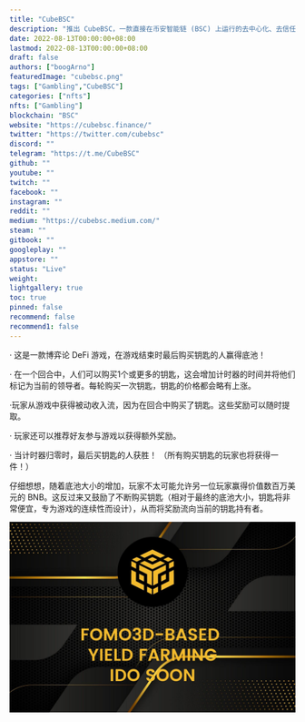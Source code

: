 ```yaml
---
title: "CubeBSC"
description: "推出 CubeBSC，一款直接在币安智能链 (BSC) 上运行的去中心化、去信任的区块链游戏！类似于过去的FOMO3D！"
date: 2022-08-13T00:00:00+08:00
lastmod: 2022-08-13T00:00:00+08:00
draft: false
authors: ["boogArno"]
featuredImage: "cubebsc.png"
tags: ["Gambling","CubeBSC"]
categories: ["nfts"]
nfts: ["Gambling"]
blockchain: "BSC"
website: "https://cubebsc.finance/"
twitter: "https://twitter.com/cubebsc"
discord: ""
telegram: "https://t.me/CubeBSC"
github: ""
youtube: ""
twitch: ""
facebook: ""
instagram: ""
reddit: ""
medium: "https://cubebsc.medium.com/"
steam: ""
gitbook: ""
googleplay: ""
appstore: ""
status: "Live"
weight: 
lightgallery: true
toc: true
pinned: false
recommend: false
recommend1: false
---
```

<p>· 这是一款博弈论 DeFi 游戏，在游戏结束时最后购买钥匙的人赢得底池！</p>
<p>· 在一个回合中，人们可以购买1个或更多的钥匙，这会增加计时器的时间并将他们标记为当前的领导者。每轮购买一次钥匙，钥匙的价格都会略有上涨。</p>
<p>·玩家从游戏中获得被动收入流，因为在回合中购买了钥匙。这些奖励可以随时提取。</p>
<p>· 玩家还可以推荐好友参与游戏以获得额外奖励。</p>
<p>· 当计时器归零时，最后买钥匙的人获胜！ （所有购买钥匙的玩家也将获得一件！）</p>
<p>仔细想想，随着底池大小的增加，玩家不太可能允许另一位玩家赢得价值数百万美元的 BNB。这反过来又鼓励了不断购买钥匙（相对于最终的底池大小，钥匙将非常便宜，专为游戏的连续性而设计），从而将奖励流向当前的钥匙持有者。</p>

![cubebsc-dapp-defi-bsc-image2_fb271d2626065725602342983b258f1b](cubebsc-dapp-defi-bsc-image2_fb271d2626065725602342983b258f1b.png)
